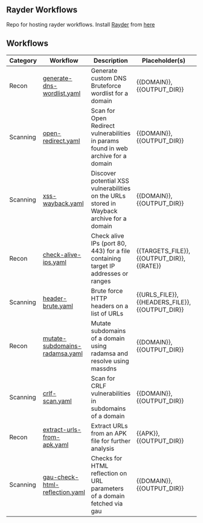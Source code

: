 ## Rayder Workflows

 Repo for hosting rayder workflows. Install [Rayder](https://github.com/devanshbatham/rayder/) from [here](https://github.com/devanshbatham/rayder/)



## Workflows




| Category | Workflow                            | Description                                                | Placeholder(s)             | Dependencies                                                      |
|----------|-------------------------------------|------------------------------------------------------------|----------------------------|-------------------------------------------------------------------|
| Recon    | [generate-dns-wordlist.yaml](https://github.com/devanshbatham/rayder-workflows/blob/main/recon/generate-dns-wordlist.yaml) | Generate custom DNS Bruteforce wordlist for a domain | {{DOMAIN}}, {{OUTPUT_DIR}}  | [subfinder](https://github.com/projectdiscovery/subfinder), [dnsgen](https://github.com/ProjectAnte/dnsgen) |
| Scanning | [open-redirect.yaml](https://github.com/devanshbatham/rayder-workflows/blob/main/http/open-redirect.yaml) | Scan for Open Redirect vulnerabilities in params found in web archive for a domain | {{DOMAIN}}, {{OUTPUT_DIR}} | [Paramspider](https://github.com/devanshbatham/Paramspider), [Openredirex](https://github.com/devanshbatham/Openredirex) |
| Scanning | [xss-wayback.yaml](https://github.com/devanshbatham/rayder-workflows/blob/main/http/xss-wayback.yaml) | Discover potential XSS vulnerabilities on the URLs stored in Wayback archive for a domain | {{DOMAIN}}, {{OUTPUT_DIR}} | [waybackurls](https://github.com/tomnomnom/waybackurls), [qsreplace](https://github.com/tomnomnom/qsreplace), [httpx](https://github.com/projectdiscovery/httpx) |
| Recon    | [check-alive-ips.yaml](https://github.com/devanshbatham/rayder-workflows/blob/main/recon/check-alive-ips.yaml) | Check alive IPs (port 80, 443) for a file containing target IP addresses or ranges | {{TARGETS_FILE}}, {{OUTPUT_DIR}}, {{RATE}} | [masscan](https://github.com/robertdavidgraham/masscan) |
| Scanning | [header-brute.yaml](https://github.com/devanshbatham/rayder-workflows/blob/main/http/header-brute.yaml) | Brute force HTTP headers on a list of URLs | {{URLS_FILE}}, {{HEADERS_FILE}}, {{OUTPUT_DIR}} | [headerpwn](https://github.com/DevanshBatham/HeaderPwn) |
| Recon | [mutate-subdomains-radamsa.yaml](https://github.com/devanshbatham/rayder-workflows/blob/main/recon/mutate-subdomains-radamsa.yaml) | Mutate subdomains of a domain using radamsa and resolve using massdns | {{DOMAIN}}, {{OUTPUT_DIR}} | [massdns](https://github.com/blechschmidt/massdns), [radamsa](https://gitlab.com/akihe/radamsa), [getresolvers](https://github.com/devanshbatham/getresolvers), [subfinder](https://github.com/projectdiscovery/subfinder) |
| Scanning | [crlf-scan.yaml](https://github.com/devanshbatham/rayder-workflows/blob/main/http/crlf-scan.yaml) | Scan for CRLF vulnerabilities in subdomains of a domain | {{DOMAIN}}, {{OUTPUT_DIR}} | [subfinder](https://github.com/projectdiscovery/subfinder), [httpx](https://github.com/projectdiscovery/httpx), [crlfuzz](https://github.com/dwisiswant0/crlfuzz) |
| Recon    | [extract-urls-from-apk.yaml](https://github.com/devanshbatham/rayder-workflows/blob/main/recon/extract-urls-from-apk.yaml) | Extract URLs from an APK file for further analysis             | {{APK}}, {{OUTPUT_DIR}} | [apktool](https://github.com/iBotPeaches/Apktool)         |  
| Scanning | [gau-check-html-reflection.yaml](https://github.com/devanshbatham/rayder-workflows/blob/main/http/gau-check-html-reflection.yaml) | Checks for HTML reflection on URL parameters of a domain fetched via gau | {{DOMAIN}}, {{OUTPUT_DIR}} | [httpx](https://github.com/projectdiscovery/httpx), [gau](https://github.com/lc/gau), [qsreplace](https://github.com/tomnomnom/qsreplace) |
